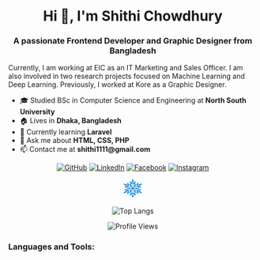 <h1 align="center">Hi 👋, I'm Shithi Chowdhury</h1>
<h3 align="center">A passionate Frontend Developer and Graphic Designer from Bangladesh</h3>

<p>
Currently, I am working at EIC as an IT Marketing and Sales Officer. I am also involved in two research projects focused on Machine Learning and Deep Learning. Previously, I worked at Kore as a Graphic Designer.
</p>

<ul>
  <li>🎓 Studied BSc in Computer Science and Engineering at <strong>North South University</strong></li>
  <li>🏠 Lives in <strong>Dhaka, Bangladesh</strong></li>
  <li>🌱 Currently learning <strong>Laravel</strong></li>
  <li>💬 Ask me about <strong>HTML, CSS, PHP</strong></li>
  <li>📫 Contact me at <strong>shithi1111@gmail.com</strong></li>
</ul>

<p align="center">
  <a href="https://github.com/shithi-chowdhury"><img src="https://cdn.jsdelivr.net/npm/simple-icons@3.0.1/icons/github.svg" alt="GitHub" height="40"></a>
  <a href="https://www.linkedin.com/in/shithichowdhury/"><img src="https://cdn.jsdelivr.net/npm/simple-icons@3.0.1/icons/linkedin.svg" alt="LinkedIn" height="40"></a>
  <a href="https://www.facebook.com/peeppeepshithi"><img src="https://cdn.jsdelivr.net/npm/simple-icons@3.0.1/icons/facebook.svg" alt="Facebook" height="40"></a>
  <a href="https://www.instagram.com/shithi_chowdhury12/"><img src="https://cdn.jsdelivr.net/npm/simple-icons@3.0.1/icons/instagram.svg" alt="Instagram" height="40"></a>
</p>

<p align="center">
  <a href='https://archiveprogram.github.com/'><img src='https://raw.githubusercontent.com/acervenky/animated-github-badges/master/assets/acbadge.gif' width='40' height='40'></a>
</p>

<p align="center">
  <img src="https://github-readme-stats.vercel.app/api/top-langs/?username=shithi-chowdhury" alt="Top Langs">
</p>

<p align="center">
  <img src="https://gpvc.arturio.dev/shithi-chowdhury" alt="Profile Views">
</p>

<h3 align="left">Languages and Tools:</h3>
<p align="left">
  <!-- (keep your tools section as-is below, it's already good HTML with icons) -->
</p>
